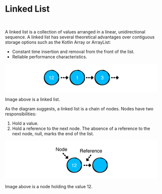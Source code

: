 # Linked List
<br>
<p>A linked list is a collection of values arranged in a linear, unidirectional sequence. A linked list has several theoretical advantages over contiguous storage options such as the Kotlin Array or ArrayList:</p>
<ul>
  <li>Constant time insertion and removal from the front of the list.</li>
  <li>Reliable performance characteristics.</li>
</ul>
<picture>
  <img alt="A linked list." src="https://github.com/zuyatna/linked-list/blob/main/images/original.png">
</picture>
<p>Image above is a linked list.</p>
<p>As the diagram suggests, a linked list is a chain of nodes. Nodes have two responsibilities:</p>
<ol>
  <li>Hold a value.</li>
  <li>Hold a reference to the next node. The absence of a reference to the next node, null, marks the end of the list.</li>
</ol>
<picture>
  <img alt="A node holding the value 12" src="https://github.com/zuyatna/linked-list/blob/main/images/original2.png">
</picture>
<p>Image above is a node holding the value 12.</p>
